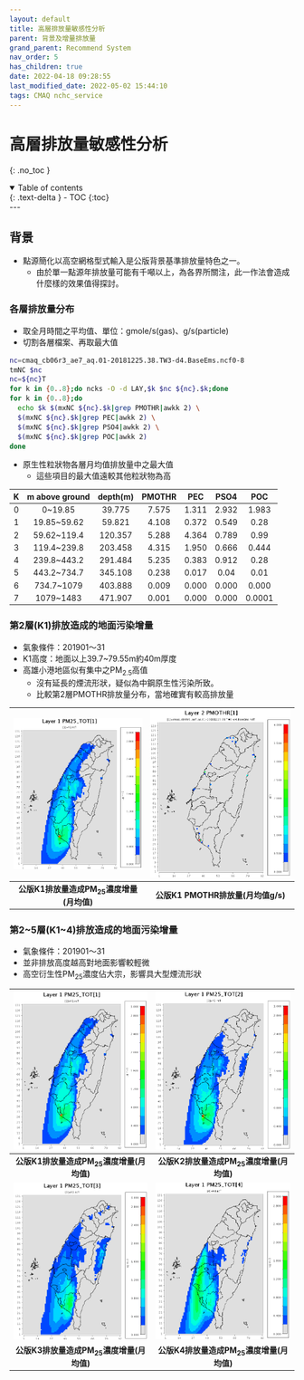 ```yaml
---
layout: default
title: 高層排放量敏感性分析
parent: 背景及增量排放量
grand_parent: Recommend System
nav_order: 5
has_children: true
date: 2022-04-18 09:28:55
last_modified_date: 2022-05-02 15:44:10
tags: CMAQ nchc_service
---
```


# 高層排放量敏感性分析
{: .no_toc }

<details open markdown="block">
  <summary>
    Table of contents
  </summary>
  {: .text-delta }
- TOC
{:toc}
</details>
---

## 背景
- 點源簡化以高空網格型式輸入是公版背景基準排放量特色之一。
  - 由於單一點源年排放量可能有千噸以上，為各界所關注，此一作法會造成什麼樣的效果值得探討。

### 各層排放量分布
- 取全月時間之平均值、單位：gmole/s(gas)、g/s(particle)
- 切割各層檔案、再取最大值

```bash
nc=cmaq_cb06r3_ae7_aq.01-20181225.38.TW3-d4.BaseEms.ncf0-8
tmNC $nc
nc=${nc}T
for k in {0..8};do ncks -O -d LAY,$k $nc ${nc}.$k;done
for k in {0..8};do 
  echo $k $(mxNC ${nc}.$k|grep PMOTHR|awkk 2) \
  $(mxNC ${nc}.$k|grep PEC|awkk 2) \
  $(mxNC ${nc}.$k|grep PSO4|awkk 2) \
  $(mxNC ${nc}.$k|grep POC|awkk 2)
done
```

- 原生性粒狀物各層月均值排放量中之最大值
  - 這些項目的最大值遠較其他粒狀物為高 

|K|m above ground|depth(m)|PMOTHR|PEC|PSO4|POC|
|:-:|:-:|:-:|:-:|:-:|:-:|:-:|
|0|0~19.85|39.775|7.575|1.311|2.932|1.983|
|1|19.85~59.62|59.821|4.108|0.372|0.549|0.28|
|2|59.62~119.4|120.357|5.288|4.364|0.789|0.99|
|3|119.4~239.8|203.458|4.315|1.950|0.666|0.444|
|4|239.8~443.2|291.484|5.235|0.383|0.912|0.28|
|5|443.2~734.7|345.108|0.238|0.017|0.04|0.01|
|6|734.7~1079|403.888|0.009|0.000|0.000|0.000|
|7|1079~1483|471.907|0.001|0.000|0.000|0.0001|

### 第2層(K1)排放造成的地面污染增量

- 氣象條件：201901～31
- K1高度：地面以上39.7\~79.55m約40m厚度
- 高雄小港地區似有集中之PM<sub>2.5</sub>高值
  - 沒有延長的煙流形狀，疑似為中鋼原生性污染所致。
  - 比較第2層PMOTHR排放量分布，當地確實有較高排放量

| ![PM25K1.PNG](../../../assets/images/PM25K1.png) |![PMOTHR_K2.PNG](../../../assets/images/PMOTHR_K2.PNG) |
|:--:|:--:|
| <b>公版K1排放量造成PM<sub>25</sub>濃度增量(月均值)</b>|<b>公版K1 PMOTHR排放量(月均值g/s)</b>|

### 第2\~5層(K1\~4)排放造成的地面污染增量

- 氣象條件：201901～31
- 並非排放高度越高對地面影響較輕微
- 高空衍生性PM<sub>25</sub>濃度佔大宗，影響具大型煙流形狀

| ![PM25K1.PNG](../../../assets/images/PM25K1.png) |![PMOTHR_K2.PNG](../../../assets/images/PM25K2.png) |
|:--:|:--:|
| <b>公版K1排放量造成PM<sub>25</sub>濃度增量(月均值)</b>|<b>公版K2排放量造成PM<sub>25</sub>濃度增量(月均值)</b>|
| ![PM25K3.PNG](../../../assets/images/PM25K3.png) |![PMOTHR_K4.PNG](../../../assets/images/PM25K4.png) |
| <b>公版K3排放量造成PM<sub>25</sub>濃度增量(月均值)</b>|<b>公版K4排放量造成PM<sub>25</sub>濃度增量(月均值)</b>|
